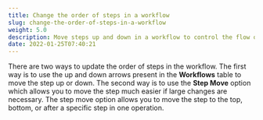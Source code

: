 ```yaml
---
title: Change the order of steps in a workflow
slug: change-the-order-of-steps-in-a-workflow
weight: 5.0
description: Move steps up and down in a workflow to control the flow of execution
date: 2022-01-25T07:40:21
---
```



There are two ways to update the order of steps in the workflow. The first way is to use the up and down arrows present in the **Workflows** table to move the step up or down. The second way is to use the **Step Move** option which allows you to move the step much easier if large changes are necessary. The step move option allows you to move the step to the top, bottom, or after a specific step in one operation.

